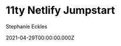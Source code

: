 ---
title: 11ty Netlify Jumpstart
github: https://github.com/5t3ph/11ty-netlify-jumpstart
demo: https://11ty-netlify-jumpstart.netlify.app/
license: ISC
author: Stephanie Eckles
author_link: ''
author_twitter: 5t3ph
date: 2021-04-29T00:00:00.000Z
ssg:
  - Eleventy
cms:
  - NetlifyCMS
css: null
category: null
description: >-
  Quickly launch an 11ty-generated static site. Includes a minimal Sass
  framework, and generated sitemap, RSS feed, and social share preview images.
draft: true
publish_date: '2020-05-23T22:10:23Z'
update_date: '2022-01-16T20:21:46Z'
github_star: 204
github_fork: 28
---